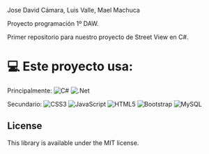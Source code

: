 
Jose David Cámara, Luis Valle, Mael Machuca

Proyecto programación 1º DAW.

Primer repositorio para nuestro proyecto de Street View en C#.

# 💻 Este proyecto usa:
Principalmente: ![C#](https://img.shields.io/badge/c%23-%23239120.svg?style=plastic&logo=c-sharp&logoColor=white) ![.Net](https://img.shields.io/badge/.NET-5C2D91?style=plastic&logo=.net&logoColor=white)

Secundario: ![CSS3](https://img.shields.io/badge/css3-%231572B6.svg?style=plastic&logo=css3&logoColor=white) ![JavaScript](https://img.shields.io/badge/javascript-%23323330.svg?style=plastic&logo=javascript&logoColor=%23F7DF1E) ![HTML5](https://img.shields.io/badge/html5-%23E34F26.svg?style=plastic&logo=html5&logoColor=white)  ![Bootstrap](https://img.shields.io/badge/bootstrap-%23563D7C.svg?style=plastic&logo=bootstrap&logoColor=white)
![MySQL](https://img.shields.io/badge/mysql-%2300f.svg?style=plastic&logo=mysql&logoColor=white)


## License
This library is available under the MIT license.
